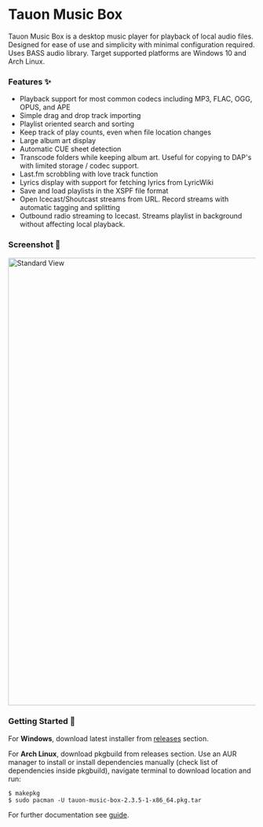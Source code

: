 # Tauon Music Box

Tauon Music Box is a desktop music player for playback of local audio files.
Designed for ease of use and simplicity with minimal configuration required.
Uses BASS audio library. Target supported platforms are Windows 10 and Arch Linux.

### Features :sparkles:

  - Playback support for most common codecs including MP3, FLAC, OGG, OPUS, and APE
  - Simple drag and drop track importing
  - Playlist oriented search and sorting
  - Keep track of play counts, even when file location changes
  - Large album art display
  - Automatic CUE sheet detection
  - Transcode folders while keeping album art. Useful for copying to DAP's with limited storage / codec support.
  - Last.fm scrobbling with love track function
  - Lyrics display with support for fetching lyrics from LyricWiki
  - Save and load playlists in the XSPF file format
  - Open Icecast/Shoutcast streams from URL. Record streams with automatic tagging and splitting
  - Outbound radio streaming to Icecast. Streams playlist in background without affecting local playback.
  
### Screenshot :star2:


<img src="https://cloud.githubusercontent.com/assets/17271572/25081441/88abb624-239e-11e7-9ba8-d51bc015b168.jpg" alt="Standard View" width=910px />


### Getting Started :dizzy:

For __Windows__, download latest installer from [releases](https://github.com/Taiko2k/tauonmb/releases) section.
 
For __Arch Linux__, download pkgbuild from releases section. Use an AUR manager to install or install dependencies manually (check list of dependencies inside pkgbuild), navigate terminal to download location and run:  
  
    $ makepkg
    $ sudo pacman -U tauon-music-box-2.3.5-1-x86_64.pkg.tar


For further documentation see [guide](docs/guide.md).




